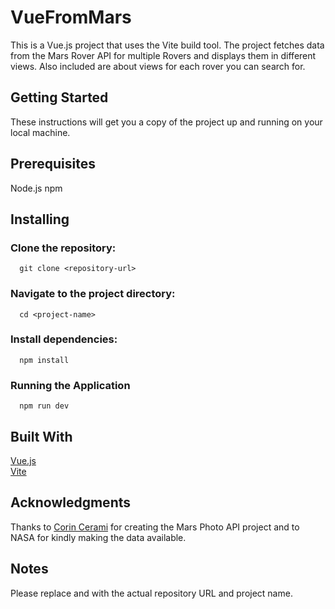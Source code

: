 # VueFromMars
This is a Vue.js project that uses the Vite build tool. The project fetches data from the Mars Rover API for multiple Rovers and displays them in different views. Also included are about views for each rover you can search for.

## Getting Started
These instructions will get you a copy of the project up and running on your local machine.

## Prerequisites
Node.js
npm

## Installing
### Clone the repository:
```
  git clone <repository-url>
```
### Navigate to the project directory:
```
  cd <project-name>
```
### Install dependencies:
```
  npm install
```
### Running the Application
```
  npm run dev
```

## Built With
[Vue.js](https://vuejs.org/)  
[Vite](https://vitejs.dev/)

## Acknowledgments
Thanks to [Corin Cerami](https://github.com/corincerami) for creating the Mars Photo API project and to NASA for kindly making the data available.

## Notes
Please replace <repository-url> and <project-name> with the actual repository URL and project name.
